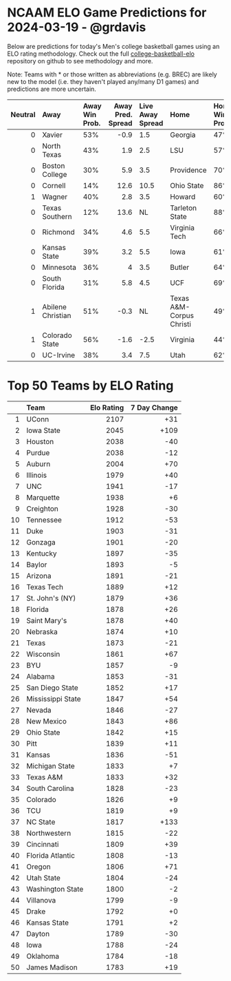 # NCAAM ELO Game Predictions for 2024-03-19 - @grdavis
Below are predictions for today's Men's college basketball games using an ELO rating methodology. Check out the full [college-basketball-elo](https://github.com/grdavis/college-basketball-elo) repository on github to see methodology and more.

Note: Teams with * or those written as abbreviations (e.g. BREC) are likely new to the model (i.e. they haven't played any/many D1 games) and predictions are more uncertain.

|   Neutral | Away              | Away Win Prob.   |   Away Pred. Spread | Live Away Spread   | Home                     | Home Win Prob.   |   Home Pred. Spread |
|----------:|:------------------|:-----------------|--------------------:|:-------------------|:-------------------------|:-----------------|--------------------:|
|         0 | Xavier            | 53%              |                -0.9 | 1.5                | Georgia                  | 47%              |                 0.9 |
|         0 | North Texas       | 43%              |                 1.9 | 2.5                | LSU                      | 57%              |                -1.9 |
|         0 | Boston College    | 30%              |                 5.9 | 3.5                | Providence               | 70%              |                -5.9 |
|         0 | Cornell           | 14%              |                12.6 | 10.5               | Ohio State               | 86%              |               -12.6 |
|         1 | Wagner            | 40%              |                 2.8 | 3.5                | Howard                   | 60%              |                -2.8 |
|         0 | Texas Southern    | 12%              |                13.6 | NL                 | Tarleton State           | 88%              |               -13.6 |
|         0 | Richmond          | 34%              |                 4.6 | 5.5                | Virginia Tech            | 66%              |                -4.6 |
|         0 | Kansas State      | 39%              |                 3.2 | 5.5                | Iowa                     | 61%              |                -3.2 |
|         0 | Minnesota         | 36%              |                 4   | 3.5                | Butler                   | 64%              |                -4   |
|         0 | South Florida     | 31%              |                 5.8 | 4.5                | UCF                      | 69%              |                -5.8 |
|         1 | Abilene Christian | 51%              |                -0.3 | NL                 | Texas A&M-Corpus Christi | 49%              |                 0.3 |
|         1 | Colorado State    | 56%              |                -1.6 | -2.5               | Virginia                 | 44%              |                 1.6 |
|         0 | UC-Irvine         | 38%              |                 3.4 | 7.5                | Utah                     | 62%              |                -3.4 |

# Top 50 Teams by ELO Rating
|    | Team              |   Elo Rating |   7 Day Change |
|---:|:------------------|-------------:|---------------:|
|  1 | UConn             |         2107 |            +31 |
|  2 | Iowa State        |         2045 |           +109 |
|  3 | Houston           |         2038 |            -40 |
|  4 | Purdue            |         2038 |            -12 |
|  5 | Auburn            |         2004 |            +70 |
|  6 | Illinois          |         1979 |            +40 |
|  7 | UNC               |         1941 |            -17 |
|  8 | Marquette         |         1938 |             +6 |
|  9 | Creighton         |         1928 |            -30 |
| 10 | Tennessee         |         1912 |            -53 |
| 11 | Duke              |         1903 |            -31 |
| 12 | Gonzaga           |         1901 |            -20 |
| 13 | Kentucky          |         1897 |            -35 |
| 14 | Baylor            |         1893 |             -5 |
| 15 | Arizona           |         1891 |            -21 |
| 16 | Texas Tech        |         1889 |            +12 |
| 17 | St. John's (NY)   |         1879 |            +36 |
| 18 | Florida           |         1878 |            +26 |
| 19 | Saint Mary's      |         1878 |            +40 |
| 20 | Nebraska          |         1874 |            +10 |
| 21 | Texas             |         1873 |            -21 |
| 22 | Wisconsin         |         1861 |            +67 |
| 23 | BYU               |         1857 |             -9 |
| 24 | Alabama           |         1853 |            -31 |
| 25 | San Diego State   |         1852 |            +17 |
| 26 | Mississippi State |         1847 |            +54 |
| 27 | Nevada            |         1846 |            -27 |
| 28 | New Mexico        |         1843 |            +86 |
| 29 | Ohio State        |         1842 |            +15 |
| 30 | Pitt              |         1839 |            +11 |
| 31 | Kansas            |         1836 |            -51 |
| 32 | Michigan State    |         1833 |             +7 |
| 33 | Texas A&M         |         1833 |            +32 |
| 34 | South Carolina    |         1828 |            -23 |
| 35 | Colorado          |         1826 |             +9 |
| 36 | TCU               |         1819 |             +9 |
| 37 | NC State          |         1817 |           +133 |
| 38 | Northwestern      |         1815 |            -22 |
| 39 | Cincinnati        |         1809 |            +39 |
| 40 | Florida Atlantic  |         1808 |            -13 |
| 41 | Oregon            |         1806 |            +71 |
| 42 | Utah State        |         1804 |            -24 |
| 43 | Washington State  |         1800 |             -2 |
| 44 | Villanova         |         1799 |             -9 |
| 45 | Drake             |         1792 |             +0 |
| 46 | Kansas State      |         1791 |             +2 |
| 47 | Dayton            |         1789 |            -30 |
| 48 | Iowa              |         1788 |            -24 |
| 49 | Oklahoma          |         1784 |            -18 |
| 50 | James Madison     |         1783 |            +19 |